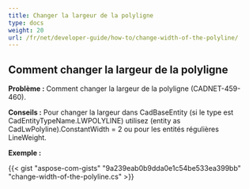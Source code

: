 ```yaml
---
title: Changer la largeur de la polyligne 
type: docs
weight: 20
url: /fr/net/developer-guide/how-to/change-width-of-the-polyline/
---
```


## **Comment changer la largeur de la polyligne**

**Problème :** Comment changer la largeur de la polyligne (CADNET-459-460).

**Conseils :** Pour changer la largeur dans CadBaseEntity (si le type est CadEntityTypeName.LWPOLYLINE) utilisez (entity as CadLwPolyline).ConstantWidth = 2 ou pour les entités régulières LineWeight.

**Exemple :**

{{< gist "aspose-com-gists" "9a239eab0b9dda0e1c54be533ea399bb" "change-width-of-the-polyline.cs" >}}
